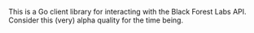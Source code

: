 This is a Go client library for interacting with the Black Forest Labs API. Consider this (very) alpha quality for the time being. 
